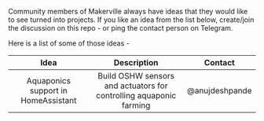 Community members of Makerville always have ideas that they would like to see turned into projects. If you like an idea from the list below, create/join the discussion on this repo - or ping the contact person on Telegram.

Here is a list of some of those ideas -

|Idea|Description|Contact|
|:--:|:--:|:--:|
|Aquaponics support in HomeAssistant|Build OSHW sensors and actuators for controlling aquaponic farming | @anujdeshpande|
